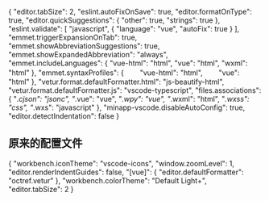 {
    "editor.tabSize": 2,
    "eslint.autoFixOnSave": true,
    "editor.formatOnType": true,
    "editor.quickSuggestions": {
        "other": true,
        "strings": true
    },
    "eslint.validate": [
        "javascript",
        {
            "language": "vue",
            "autoFix": true
        }
    ],
    "emmet.triggerExpansionOnTab": true,
    "emmet.showAbbreviationSuggestions": true,
    "emmet.showExpandedAbbreviation": "always",
    "emmet.includeLanguages": {
        "vue-html": "html",
        "vue": "html",
        "wxml": "html"
    },
    "emmet.syntaxProfiles": {
    　　"vue-html": "html",
    　　"vue": "html"
    },
    "vetur.format.defaultFormatter.html": "js-beautify-html",
    "vetur.format.defaultFormatter.js": "vscode-typescript",
    "files.associations": {
        "*.cjson": "jsonc",
        "*.vue": "vue",
        "*.wpy": "vue",
        "*.wxml": "html",
        "*.wxss": "css",
        "*.wxs": "javascript"
    },
    "minapp-vscode.disableAutoConfig": true,
    "editor.detectIndentation": false
}

## 原来的配置文件
{
    "workbench.iconTheme": "vscode-icons",
    "window.zoomLevel": 1,
    "editor.renderIndentGuides": false,
    "[vue]": {
        "editor.defaultFormatter": "octref.vetur"
    },
    "workbench.colorTheme": "Default Light+",
    "editor.tabSize": 2
}
